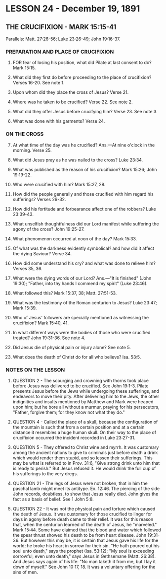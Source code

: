 # LESSON 24 - December 19, 1891

## THE CRUCIFIXION - MARK 15:15-41

Parallels: Matt. 27:26-56; Luke 23:26-49; John 19:16-37.

### PREPARATION AND PLACE OF CRUCIFIXION

1. FOR fear of losing his position, what did Pilate at last consent to do? Mark 15:15.

2. What did they first do before proceeding to the place of crucifixion? Verses 16-20. See note 1.

3. Upon whom did they place the cross of Jesus? Verse 21.

4. Where was he taken to be crucified? Verse 22. See note 2.

5. What did they offer Jesus before crucifying him? Verse 23. See note 3.

6. What was done with his garments? Verse 24.

### ON THE CROSS

7. At what time of the day was he crucified? Ans.—At nine o'clock in the morning. Verse 25.

8. What did Jesus pray as he was nailed to the cross? Luke 23:34.

9. What was published as the reason of his crucifixion? Mark 15:26; John 19:19-22.

10. Who were crucified with him? Mark 15:27, 28.

11. How did the people generally and those crucified with him regard his sufferings? Verses 29-32.

12. How did his fortitude and forbearance affect one of the robbers? Luke 23:39-43.

13. What unselfish thoughtfulness did our Lord manifest while suffering the agony of the cross? John 19:25-27.

14. What phenomenon occurred at noon of the day? Mark 15:33.

15. Of what was the darkness evidently symbolical? and how did it affect the dying Saviour? Verse 34.

16. How did some understand his cry? and what was done to relieve him? Verses 35, 36.

17. What were the dying words of our Lord? Ans.—"It is finished" (John 19:30); "Father, into thy hands I commend my spirit" (Luke 23:46).

18. What followed this? Mark 15:37, 38; Matt. 27:51-53.

19. What was the testimony of the Roman centurion to Jesus? Luke 23:47; Mark 15:39.

20. Who of Jesus' followers are specially mentioned as witnessing the crucifixion? Mark 15:40, 41.

21. In what different ways were the bodies of those who were crucified treated? John 19:31-36. See note 4.

22. Did Jesus die of physical pain or injury alone? See note 5.

23. What does the death of Christ do for all who believe? Isa. 53:5.

### NOTES ON THE LESSON

1. QUESTION 2 - The scourging and crowning with thorns took place before Jesus was delivered to be crucified. See John 19:1-3. Pilate presents Jesus before the Jews while undergoing these sufferings, and endeavors to move their pity. After delivering him to the Jews, the other indignities and insults mentioned by Matthew and Mark were heaped upon him; but he bore all without a murmur, praying for his persecutors, "Father, forgive them; for they know not what they do."

2. QUESTION 4 - Called the place of a skull, because the configuration of the mountain is such that from a certain position and at a certain distance it resembles a huge human skull. On their way to the place of crucifixion occurred the incident recorded in Luke 23:27-31.

3. QUESTION 5 - They offered to Christ wine and myrrh. It was customary among the ancient nations to give to criminals just before death a drink which would render them stupid, and so lessen their sufferings. This may be what is referred to in Prov. 31:6, "Give strong drink unto him that is ready to perish." But Jesus refused it. He would drink the full cup of his sufferings to the very dregs.

4. QUESTION 21 - The legs of Jesus were not broken, that in him the paschal lamb might meet its antitype. Ex. 12:46. The piercing of the side John records, doubtless, to show that Jesus really died. John gives the fact as a basis of belief. See 1 John 5:8.

5. QUESTION 22 - It was not the physical pain and torture which caused the death of Jesus. It was customary for those crucified to linger for days in agony before death came to their relief. It was for this reason that, when the centurion learned of the death of Jesus, he "marveled." Mark 15:44. Some have claimed that the blood and water which followed the spear thrust showed his death to be from heart disease. John 19:31-36. But however this may be, it is certain that Jesus gave his life for the world; he broke his heart in sorrow for their sin. "He hath poured out his soul unto death," says the prophet (Isa. 53:12); "My soul is exceeding sorrowful, even unto death," says Jesus in Gethsemane (Matt. 26:38). And Jesus says again of his life: "No man taketh it from me, but I lay it down of myself." See John 10:17, 18. It was a voluntary offering for the sins of men.